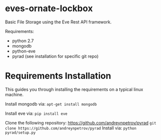 eves-ornate-lockbox
===================

Basic File Storage using the Eve Rest API framework.

Requirements:
* python 2.7
* mongodb
* python-eve
* pyrad (see installation for specific git repo)

Requirements Installation
===================

This guides you through installing the requirements on a typical
linux machine.

Install mongodb via:
`apt-get install mongodb` 

Install eve via:
`pip install eve`

Clone the following repository: https://github.com/andreynpetrov/pyrad
`git clone https://github.com/andreynpetrov/pyrad`
Install via:
`python pyrad/setup.py`
